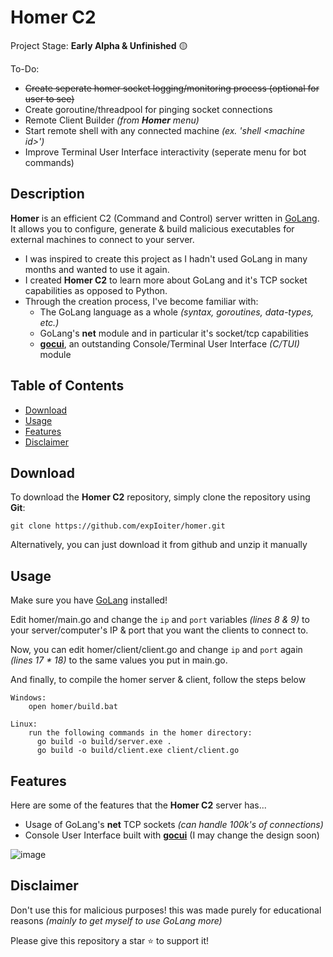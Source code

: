 # Homer C2

Project Stage: **Early Alpha & Unfinished** 🟡

To-Do:
  - ~~Create seperate homer socket logging/monitoring process (optional for user to see)~~
  - Create goroutine/threadpool for pinging socket connections
  - Remote Client Builder *(from **Homer** menu)*
  - Start remote shell with any connected machine *(ex. 'shell \<machine id>')*
  - Improve Terminal User Interface interactivity (seperate menu for bot commands)

## Description

**Homer** is an efficient C2 (Command and Control) server written in [GoLang](https://go.dev/ "GoLang's Official Website").
It allows you to configure, generate & build malicious executables for external machines to connect to your server.

- I was inspired to create this project as I hadn't used GoLang in many months and wanted to use it again.
- I created **Homer C2** to learn more about GoLang and it's TCP socket capabilities as opposed to Python.
- Through the creation process, I've become familiar with:
  - The GoLang language as a whole *(syntax, goroutines, data-types, etc.)*
  - GoLang's **net** module and in particular it's socket/tcp capabilities
  - [**gocui**](https://github.com/jroimartin/gocui), an outstanding Console/Terminal User Interface *(C/TUI)* module

## Table of Contents

- [Download](#download)
- [Usage](#usage)
- [Features](#features)
- [Disclaimer](#disclaimer)

## Download

To download the **Homer C2** repository, simply clone the repository using **Git**:

    git clone https://github.com/expIoiter/homer.git
    
Alternatively, you can just download it from github and unzip it manually

## Usage

Make sure you have [GoLang](https://go.dev/ "GoLang's Official Website") installed!

Edit homer/main.go and change the `ip` and `port` variables *(lines 8 & 9)* to your server/computer's IP & port that you want the clients to connect to.

Now, you can edit homer/client/client.go and change `ip` and `port` again *(lines 17 * 18)* to the same values you put in main.go.

And finally, to compile the homer server & client, follow the steps below

    Windows:
        open homer/build.bat

    Linux:
        run the following commands in the homer directory:
          go build -o build/server.exe .
          go build -o build/client.exe client/client.go

## Features

Here are some of the features that the **Homer C2** server has...

- Usage of GoLang's **net** TCP sockets *(can handle 100k's of  connections)*
- Console User Interface built with [**gocui**](https://github.com/jroimartin/gocui) (I may change the design soon)

![image](https://user-images.githubusercontent.com/75194878/209686144-1df7b1d3-fe31-4248-8b10-d970411e46c0.png)

## Disclaimer

Don't use this for malicious purposes! this was made purely for educational reasons *(mainly to get myself to use GoLang more)*

Please give this repository a star ⭐ to support it!
